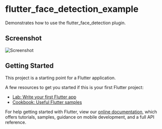 # flutter_face_detection_example

Demonstrates how to use the flutter_face_detection plugin.

## Screenshot

![Screenshot](https://raw.githubusercontent.com/LembergAI/flutter_face_detection/master/example/flutter_01.png)

## Getting Started

This project is a starting point for a Flutter application.

A few resources to get you started if this is your first Flutter project:

- [Lab: Write your first Flutter app](https://flutter.io/docs/get-started/codelab)
- [Cookbook: Useful Flutter samples](https://flutter.io/docs/cookbook)

For help getting started with Flutter, view our
[online documentation](https://flutter.io/docs), which offers tutorials,
samples, guidance on mobile development, and a full API reference.
